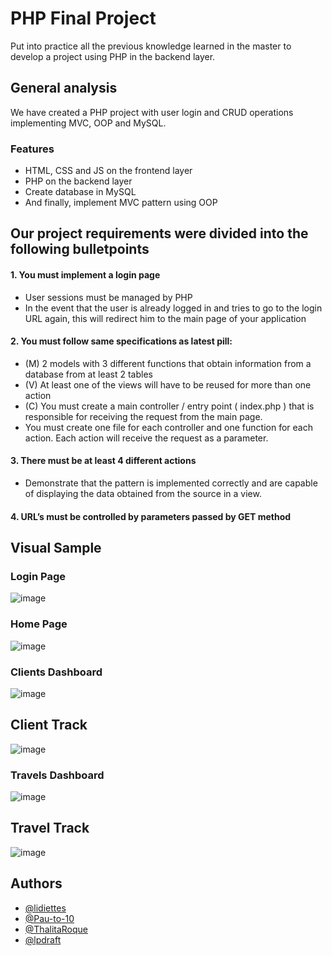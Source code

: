# PHP Final Project

Put into practice all the previous knowledge learned in the master to develop a project using PHP in the backend layer.

## General analysis

We have created a PHP project with user login and CRUD operations implementing MVC, OOP and MySQL.


### Features

- HTML, CSS and JS on the frontend layer
- PHP on the backend layer
- Create database in MySQL
- And finally, implement MVC pattern using OOP

## Our project requirements were divided into the following bulletpoints
#### 1. You must implement a login page
- User sessions must be managed by PHP
- In the event that the user is already logged in and tries to go to the login URL again, this will redirect him to the main page of your application

#### 2. You must follow same specifications as latest pill:
- (M) 2 models with 3 different functions that obtain information from a database from at least 2 tables
- (V) At least one of the views will have to be reused for more than one action
- (C) You must create a main controller / entry point ( index.php ) that is responsible for receiving the request from the main page.
- You must create one file for each controller and one function for each action. Each action will receive the request as a parameter.

#### 3. There must be at least 4 different actions
-  Demonstrate that the pattern is implemented correctly and are capable of displaying the data obtained from the source in a view.

#### 4. URL’s must be controlled by parameters passed by GET method

## Visual Sample
### Login Page
![image](https://user-images.githubusercontent.com/90386446/196463942-857c9768-5507-4cf4-975f-81a3f1d16d83.png)

### Home Page
![image](https://user-images.githubusercontent.com/90386446/196464610-72b92d3c-46d2-4f01-b946-cf1547e736b4.png)

### Clients Dashboard
![image](https://user-images.githubusercontent.com/90386446/196465101-7e19285b-e5bb-4d50-bd7c-59870e4ca30d.png)

## Client Track
![image](https://user-images.githubusercontent.com/90386446/196466236-5ccb32fc-eb5a-4055-a29c-9b188884f06b.png)

### Travels Dashboard
![image](https://user-images.githubusercontent.com/90386446/196465327-9ca25e7b-d63d-44a0-b065-16cced218ff2.png)

## Travel Track
![image](https://user-images.githubusercontent.com/90386446/196465601-214545c8-5346-4189-8d71-28148c182fa8.png)


## Authors
- [@lidiettes](https://github.com/lidiettes)
- [@Pau-to-10](https://github.com/Pau-to-10)
- [@ThalitaRoque](https://github.com/ThalitaRoque)
- [@lpdraft](https://github.com/lpdraft)
